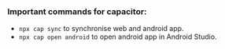 ### Important commands for capacitor:
- `npx cap sync` to synchronise web and android app.
- `npx cap open android` to open android app in Android Studio.
